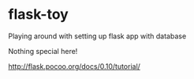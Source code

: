 # flask-toy
Playing around with setting up flask app with database

Nothing special here!

http://flask.pocoo.org/docs/0.10/tutorial/
